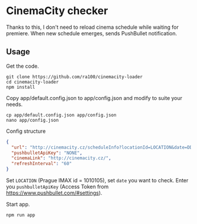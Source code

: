 # CinemaCity checker

Thanks to this, I don't need to reload cinema schedule while waiting for
premiere. When new schedule emerges, sends PushBullet notification.

## Usage

Get the code.

```shell
git clone https://github.com/ra100/cinemacity-loader
cd cinemacity-loader
npm install
```
Copy app/default.config.json to app/config.json and modify to suite your needs.

```shell
cp app/default.config.json app/config.json
nano app/config.json
```

Config structure

```json
{
  "url": "http://cinemacity.cz/scheduleInfo?locationId=LOCATION&date=DD/MM/YYYY&venueTypeId=2&hideSite=0&newwin=1",
  "pushbulletApiKey": "NONE",
  "cinemaLink": "http://cinemacity.cz/",
  "refreshInterval": "60"
}
```

Set ```LOCATION``` (Prague IMAX id = 1010105), set ```date``` you want to check.
Enter you ```pushbulletApiKey``` (Access Token from <https://www.pushbullet.com/#settings>).

Start app.

```shell
npm run app
```

